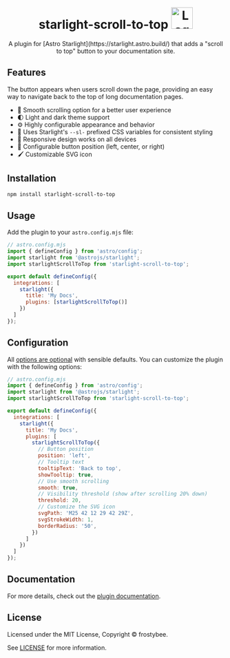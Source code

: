 <div align="center">
  <h1>starlight-scroll-to-top <img src="assets/starlightrocket.svg" alt="Logo" width="50" height="50"/>
 </h1>
  <p>A plugin for [Astro Starlight](https://starlight.astro.build/) that adds a "scroll to top" button to your documentation site.</p>
</div>

## Features

The button appears when users scroll down the page, providing an easy way to navigate back to the top of long documentation pages.

- 🚀 Smooth scrolling option for a better user experience
- 🌓 Light and dark theme support
- ⚙️ Highly configurable appearance and behavior
- 🎨 Uses Starlight's `--sl-` prefixed CSS variables for consistent styling
- 📱 Responsive design works on all devices
- 🔧 Configurable button position (left, center, or right)
- 🖌️ Customizable SVG icon

## Installation

```bash
npm install starlight-scroll-to-top
```

## Usage

Add the plugin to your `astro.config.mjs` file:

```js
// astro.config.mjs
import { defineConfig } from 'astro/config';
import starlight from '@astrojs/starlight';
import starlightScrollToTop from 'starlight-scroll-to-top';

export default defineConfig({
  integrations: [
    starlight({
      title: 'My Docs',
      plugins: [starlightScrollToTop()]
    })
  ]
});
```

## Configuration

All [options are optional](https://frostybee.github.io/starlight-scroll-to-top/configuration/) with sensible defaults. You can customize the plugin with the following options:

```js
// astro.config.mjs
import { defineConfig } from 'astro/config';
import starlight from '@astrojs/starlight';
import starlightScrollToTop from 'starlight-scroll-to-top';

export default defineConfig({
  integrations: [
    starlight({
      title: 'My Docs',
      plugins: [
        starlightScrollToTop({
          // Button position
          position: 'left',          
          // Tooltip text
          tooltipText: 'Back to top',          
          showTooltip: true,
          // Use smooth scrolling
          smooth: true,        
          // Visibility threshold (show after scrolling 20% down)
          threshold: 20,          
          // Customize the SVG icon
          svgPath: 'M25 42 12 29 42 29Z',    
          svgStrokeWidth: 1, 
          borderRadius: '50',      
        })
      ]
    })
  ]
});
```

## Documentation

For more details, check out the [plugin documentation](https://frostybee.github.io/starlight-scroll-to-top/). 


## License

Licensed under the MIT License, Copyright © frostybee.

See [LICENSE](/LICENSE) for more information.
